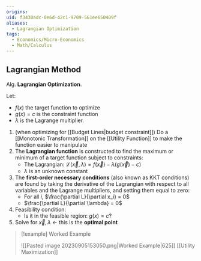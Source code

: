 ```yaml
---
origins: 
uid: f3430adc-0e6d-42c1-9709-561ee650409f
aliases:
  - Lagrangian Optimization
tags:
  - Economics/Micro-Economics
  - Math/Calculus
---
```


## Lagrangian Method

Alg. **Lagrangian Optimization**.

Let:
- $f(x)$ the target function to optimize
- $g(x)=c$ is the constraint function
- $\lambda$ is the Lagrange multiplier.

1. (when optimizing for [[Budget Lines|budget constraint]]) Do a [[Monotonic Transformation]] on the [[Utility Function]] to make the function easier to manipulate
2. The **Lagrangian function** is constructed to find the maximum or minimum of a target function subject to constraints:
	- The Lagrangian: $\mathcal{L}(\vec{x}, \lambda) = f(\vec{x}) - \lambda(g(\vec{x}) - c)$
	- $\lambda$ is an unknown constant
3. The **first-order necessary conditions** (also known as KKT conditions) are found by taking the derivative of the Lagrangian with respect to all variables and the Lagrange multipliers, and setting them equal to zero:
	- For all $i$, $\frac{\partial L}{\partial x_i} = 0$
	- $\frac{\partial L}{\partial \lambda} = 0$
4. Feasibility condition:
	- Is it in the feasible region: $g(x) = c$?
5. Solve for $\vec{x},\lambda$ ← this is the **optimal point**

> [!example]
> Worked Example
>
> ![[Pasted image 20230905153050.png|Worked Example|625]]
[[Utility Maximization]]
